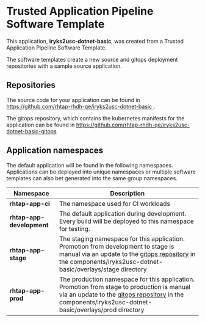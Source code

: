 # Trusted Application Pipeline Software Template

This application, **iryks2usc-dotnet-basic**, was created from a Trusted Application Pipeline Software Template.

The software templates create a new source and gitops deployment repositories with a sample source application. 

## Repositories

The source code for your application can be found in [https://github.com/rhtap-rhdh-qe/iryks2usc-dotnet-basic ](https://github.com/rhtap-rhdh-qe/iryks2usc-dotnet-basic ).
 
The gitops repository, which contains the kubernetes manifests for the application can be found in 
[https://github.com/rhtap-rhdh-qe/iryks2usc-dotnet-basic-gitops ](https://github.com/rhtap-rhdh-qe/iryks2usc-dotnet-basic-gitops ) 

## Application namespaces 

The default application will be found in the following namespaces. Applications can be deployed into unique namespaces or multiple software templates can also bet generated into the same group namespaces.  

|  Namespace   |  Description   |  
| -------- | -------- |
| **rhtap-app-ci** | The namespace used for CI workloads |
| **rhtap-app-development** | The default application during development. Every build will be deployed to this namespace for testing. |
| **rhtap-app-stage** | The staging namespace for this application. Promotion from development to stage is manual via an update to the [gitops repository](https://github.com/rhtap-rhdh-qe/iryks2usc-dotnet-basic-gitops ) in the components/iryks2usc-dotnet-basic/overlays/stage directory |
| **rhtap-app-prod** | The production namespace for this application. Promotion from stage to production is manual via an update to the [gitops repository](https://github.com/rhtap-rhdh-qe/iryks2usc-dotnet-basic-gitops ) in the components/iryks2usc-dotnet-basic/overlays/prod directory |
